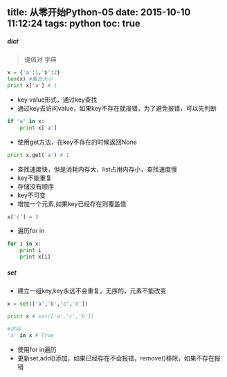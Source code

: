 title: 从零开始Python-05
date: 2015-10-10 11:12:24
tags: python
toc: true
---
##### dict
>键值对 字典
```python
x = {'a':1,'b':2}
len(x) #集合大小
print x['a'] # 1
```
<!--more-->
* key value形式，通过key查找
* 通过key去访问value，如果key不存在就报错，为了避免报错，可以先判断
```python
if 'a' in x:
    print x['a']
```
* 使用get方法，在key不存在的时候返回None
```python
print x.get('a') # 1
```
* 查找速度快，但是消耗内存大，list占用内存小，查找速度慢
* key不能重复
* 存储没有顺序
* key不可变
* 增加一个元素,如果key已经存在则覆盖值
```python
x['c'] = 3
```
* 遍历for in
```python
for i in x:
    print i
    print x[i]
```

##### set

* 建立一组key,key永远不会重复，无序的，元素不能改变
```python
x = set(['a','b','c','c'])

print x # set(['a','c','b'])

#访问
'a' in x # True
```
* 使用for in遍历
* 更新set,add()添加，如果已经存在不会报错，remove()移除，如果不存在报错